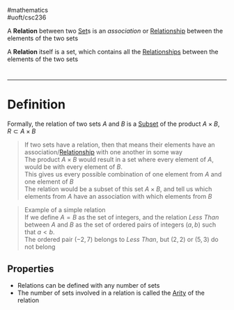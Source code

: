 #mathematics  
#uoft/csc236 

A **Relation** between two [Set](Set.md)s is an *association* or [Relationship](Relationship.md) between the elements of the two sets

A **Relation** itself is a set, which contains all the [Relationships](Relationship.md) between the elements of the two sets
# 
---
# Definition
Formally, the relation of two sets $A$ and $B$ is a [Subset](Subset) of the product $A\times B$, $R\subset A\times B$

> If two sets have a relation, then that means their elements have an association/[Relationship](Relationship.md) with one another in some way  
> The product $A\times B$ would result in a set where every element of $A$, would be with every element of $B$.  
> 	This gives us every possible combination of one element from $A$ and one element of $B$  
> 	The relation would be a subset of this set $A\times B$, and tell us which elements from $A$ have an association with which elements from $B$

>Example of a simple relation  
> If we define $A=B$ as the set of integers, and the relation *Less Than* between $A$ and $B$ as the set of ordered pairs of integers $(a,b)$ such that $a<b$.  
> 	The ordered pair $(-2,7)$ belongs to *Less Than*, but $(2,2)$ or $(5,3)$ do not belong
## Properties
- Relations can be defined with any number of sets
- The number of sets involved in a relation is called the [Arity](Arity.md) of the relation

